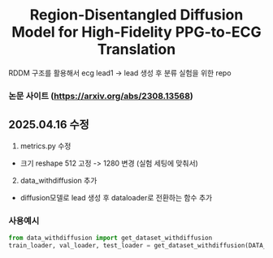 <h1 align="center"> 
Region-Disentangled Diffusion Model for High-Fidelity PPG-to-ECG Translation
</h1>

RDDM 구조를 활용해서 ecg lead1 -> lead 생성 후 분류 실험을 위한 repo  

### 논문 사이트 (https://arxiv.org/abs/2308.13568)


## 2025.04.16 수정  

1. metrics.py 수정  
- 크기 reshape 512 고정 -> 1280 변경 (실험 세팅에 맞춰서)

2. data_withdiffusion 추가
- diffusion모델로 lead 생성 후 dataloader로 전환하는 함수 추가
  
### 사용예시

```python
from data_withdiffusion import get_dataset_withdiffusion
train_loader, val_loader, test_loader = get_dataset_withdiffusion(DATA_PATH = '/cap/RDDM-main/datasets/', MODEL_PATH='/cap/RDDM-main/hsh/ECG2ECG_FINAL/LEAD1TO' ,lead_num=[2], only_one=False)
```


